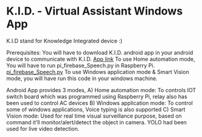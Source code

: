# K.I.D. - Virtual Assistant Windows App

K.I.D stand for Knowledge Integrated device :)

Prerequisites: 
You will have to download K.I.D. android app in your android device to communicate with K.I.D.
[App link](https://github.com/rahulvansh66/KID-Virtual_Assistant-Andoid-App)
To use Home automation mode, You will have to run pi_firebase_Speech.py in Raspberry Pi.
[pi_firebase_Speech.py](https://github.com/rahulvansh66/PI-Board)
To use Windows application mode & Smart Vision mode, you will have run this code in your windows machine.

Android App provides 3 modes,
A)  Home automation mode: To controls IOT switch board which was programmed using Raspberry Pi, relay also has been used to control AC devices
B)  Windows application mode: To control some of windows applications, Voice typing is also supported
C)  Smart Vision mode: Used for real time visual surveillance purpose, based on command it’ll monitor/alert/detect the object in camera. YOLO had been used for live video detection.

